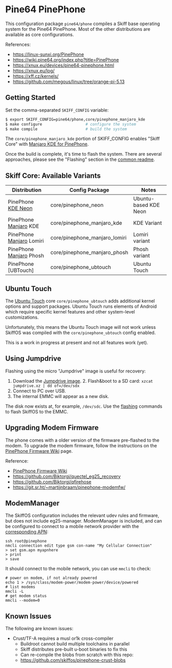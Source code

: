 # Pine64 PinePhone

This configuration package `pine64/phone` compiles a Skiff base operating system
for the Pine64 PinePhone. Most of the other distributions are available as core
configurations.

References: 

 - https://linux-sunxi.org/PinePhone
 - https://wiki.pine64.org/index.php?title=PinePhone 
 - https://xnux.eu/devices/pine64-pinephone.html
 - https://xnux.eu/log/
 - https://xff.cz/kernels/
 - https://github.com/megous/linux/tree/orange-pi-5.13

## Getting Started

Set the comma-separated `SKIFF_CONFIG` variable:

```sh
$ export SKIFF_CONFIG=pine64/phone,core/pinephone_manjaro_kde
$ make configure                   # configure the system
$ make compile                     # build the system
```

The `core/pinephone_manjaro_kde` portion of SKIFF_CONFIG enables "Skiff Core"
with [Manjaro KDE for PinePhone].

Once the build is complete, it's time to flash the system. There are several
approaches, please see the "Flashing" section in the [common readme].

[common readme]: ../
[Manjaro KDE for PinePhone]: https://osdn.net/projects/manjaro-arm/storage/pinephone/plasma-mobile/dev/210102/

## Skiff Core: Available Variants

| **Distribution**           | **Config Package**            | **Notes**              |
| ---------------            | -----------------             | ---------------------- |
| PinePhone [KDE Neon]       | core/pinephone_neon           | Ubuntu-based KDE Neon  |
| PinePhone [Manjaro] KDE    | core/pinephone_manjaro_kde    | KDE Variant            |
| PinePhone [Manjaro] Lomiri | core/pinephone_manjaro_lomiri | Lomiri variant         |
| PinePhone [Manjaro] Phosh  | core/pinephone_manjaro_phosh  | Phosh variant          |
| PinePhone [UBTouch]        | core/pinephone_ubtouch        | Ubuntu Touch           |

[KDE Neon]: https://neon.kde.org/
[Manjaro]: https://manjaro.org/
[UBPorts]: https://ubuntu-touch.io/

## Ubuntu Touch

The [Ubuntu Touch] core `core/pinephone_ubtouch` adds additional kernel options
and support packages. Ubuntu Touch runs elements of Android which require
specific kernel features and other system-level customizations.

Unfortunately, this means the Ubuntu Touch image will not work unless SkiffOS
was compiled with the `core/pinephone_ubtouch` config enabled.

This is a work in progress at present and not all features work (yet).

[Ubuntu Touch]: https://devices.ubuntu-touch.io/device/pinephone

## Using Jumpdrive

Flashing using the micro "Jumpdrive" image is useful for recovery:

 1. Download the [Jumpdrive image]. 2. Flash&boot to a SD card: `xzcat jumpdrive.xz | dd of=/dev/sdx`
 3. Connect to PC over USB.
 4. The internal EMMC will appear as a new disk.

The disk now exists at, for example, `/dev/sdc`. Use the [flashing](../)
commands to flash SkiffOS to the EMMC.

[Jumpdrive image]: https://github.com/dremurrs-embedded/Jumpdrive/releases

## Upgrading Modem Firmware

The phone comes with a older version of the firmware pre-flashed to the modem.
To upgrade the modem firmware, follow the instructions on the [PinePhone
Firmware Wiki] page.

Reference:

 - [PinePhone Firmware Wiki]
 - https://github.com/Biktorgj/quectel_eg25_recovery
 - https://github.com/Biktorgj/qfirehose
 - https://git.sr.ht/~martijnbraam/pinephone-modemfw/

[PinePhone Firmware Wiki]: https://wiki.pine64.org/wiki/PineModems#Firmware_Recovery

## ModemManager

The SkiffOS configuration includes the relevant udev rules and firmware, but
does not include eg25-manager. ModemManager is included, and can be configured
to connect to a mobile network provider with the [corresponding APN]:

[corresponding APN]: https://wiki.pine64.org/wiki/PinePhone_APN_Settings

```
ssh root@pinephone
nmcli connection edit type gsm con-name "My Cellular Connection"
> set gsm.apn myapnhere
> print
> save
```

It should connect to the mobile network, you can use `mmcli` to check:

```
# power on modem, if not already powered
echo 1 > /sys/class/modem-power/modem-power/device/powered
# list modems
mmcli -L
# get modem status
mmcli --modem=0
```

## Known Issues

The following are known issues:

 - Crust/TF-A requires a musl or1k cross-compiler
   - Buildroot cannot build multiple toolchains in parallel
   - Skiff distributes pre-built u-boot binaries to fix this
   - Can re-compile the blobs from scratch with this repo:
   - https://github.com/skiffos/pinephone-crust-blobs
